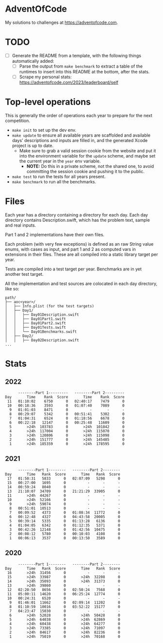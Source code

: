 # AdventOfCode

My solutions to challenges at https://adventofcode.com.

# TODO

- [ ] Generate the README from a template, with the following things automatically added:
    - [ ] Parse the output from `make benchmark` to extract a table of the runtimes to insert into this README at the bottom, after the stats.
    - [ ] Scrape my personal stats: https://adventofcode.com/2023/leaderboard/self

# Top-level operations

This is generally the order of operations each year to prepare for the next competition.

- `make init` to set up the dev env.
- `make update` to ensure all available years are scaffolded and available days' descriptions and inputs are filled in, and the generated Xcode project is up to date.
    - Make sure to grab a valid session cookie from the website and put it into the environment variable for the `update` scheme, and maybe set the current year in the `year` env variable. 
        - **NOTE:** Do this in a private scheme, not the shared one, to avoid committing the session cookie and pushing it to the public.
- `make test` to run the tests for all years present.
- `make benchmark` to run all the benchmarks.

# Files

Each year has a directory containing a directory for each day. Each day directory contains Description.swift, which has the problem text, sample and real inputs.

Part 1 and 2 implementations have their own files.

Each problem (with very few exceptions) is defined as an raw String value enums, with cases as input, and part 1 and 2 as computed vars in extensions in their files. These are all compiled into a static library target per year.

Tests are compiled into a test target per year. Benchmarks are in yet another test target.

All the implementation and test sources are colocated in each day directory, like so: 

 ```
 path/
 ├── aoc<year>/
 │   ├── Info.plist (for the test targets)
 │   ├── Day1/
 │   │   ├── Day01Description.swift
 │   │   ├── Day01Part1.swift
 │   │   ├── Day01Part2.swift
 │   │   ├── Day01Tests.swift
 │   │   └── Day01Benchmarks.swift
 │   ├── Day2/
 │   │   ├── Day02Description.swift
 ...
 ```

# Stats

## 2022

```
      --------Part 1---------   --------Part 2---------
Day       Time    Rank  Score       Time    Rank  Score
 11   01:10:02    6750      0   02:40:17    7479      0
 10   00:18:36    3593      0   01:07:40    7089      0
  9   01:01:03    8471      0          -       -      -
  8   00:29:07    5342      0   00:51:41    5302      0
  7   01:04:31    6524      0   01:18:56    6678      0
  6   00:22:18   12147      0   00:25:48   11609      0
  5       >24h  103783      0       >24h  101842      0
  4       >24h  117004      0       >24h  115070      0
  3       >24h  120806      0       >24h  115098      0
  2       >24h  151777      0       >24h  145485      0
  1       >24h  185359      0       >24h  178595      0
```

## 2021

```
      --------Part 1--------   --------Part 2--------
Day       Time   Rank  Score       Time   Rank  Score
 17   01:50:31   5833      0   02:07:09   5298      0
 15   00:27:00   1695      0          -      -      -
 14   00:59:24   8040      0          -      -      -
 13   21:10:07  34709      0   21:21:29  33905      0
 11       >24h  44267      0          -      -      -
 10       >24h  52166      0          -      -      -
  9       >24h  59074      0          -      -      -
  8   00:51:01  10513      0          -      -      -
  7   00:09:52   4373      0   01:08:34  11772      0
  6   00:12:48   4327      0   04:43:58  20005      0
  5   00:39:14   5335      0   01:13:28   6136      0
  4   01:04:05   6342      0   01:12:35   5371      0
  3   00:42:26  12148      0   01:42:56  10475      0
  2   00:08:12   5780      0   00:10:03   4108      0
  1   00:06:13   3537      0   00:13:50   3589      0
```

## 2020

```
      --------Part 1--------   --------Part 2--------
Day       Time   Rank  Score       Time   Rank  Score
 16       >24h  31456      0          -      -      -
 15       >24h  33987      0       >24h  32208      0
 14       >24h  35093      0       >24h  31373      0
 13       >24h  39860      0          -      -      -
 12   02:20:50   8656      0   02:50:24   7568      0
 11   05:00:11  14620      0   06:25:24  12774      0
 10   00:24:31   6520      0          -      -      -
  9   01:46:01  11662      0   02:09:14  11202      0
  8   01:10:59  10016      0   03:52:22  15177      0
  7   04:23:47  15030      0          -      -      -
  6       >24h  52028      0       >24h  50428      0
  5       >24h  64038      0       >24h  62869      0
  4       >24h  60438      0       >24h  64277      0
  3       >24h  73385      0       >24h  71097      0
  2       >24h  84617      0       >24h  82236      0
  1       >24h  75019      0       >24h  70168      0
```
